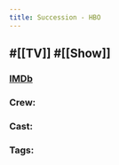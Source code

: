 ```yaml
---
title: Succession - HBO
---
```


## #[[TV]] #[[Show]]
### [IMDb]()

### Crew: 

### Cast: 

### Tags: 
